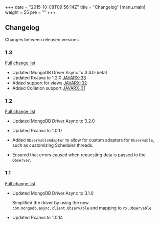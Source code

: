 +++
date = "2015-10-08T09:56:14Z"
title = "Changelog"
[menu.main]
  weight = 55
  pre = "<i class='fa fa-cog'></i>"
+++

## Changelog

Changes between released versions


### 1.3


[Full change list](https://jira.mongodb.org/issues/?jql=project%20%3D%20JAVARX%20AND%20fixVersion%20%3D%201.3)

  * Updated MongoDB Driver Async to 3.4.0-beta1
  * Updated RxJava to 1.2.0 [JAVARX-33](https://jira.mongodb.org/browse/JAVARX-33)
  * Added support for views [JAVARX-32](https://jira.mongodb.org/browse/JAVARX-32)
  * Added Collation support [JAVARX-31](https://jira.mongodb.org/browse/JAVARX-31)

### 1.2 

[Full change list](https://jira.mongodb.org/issues/?jql=project%20%3D%20JAVARX%20AND%20fixVersion%20%3D%201.2)

  * Updated MongoDB Driver Async to 3.2.0
    
  * Updated RxJava to 1.0.17
  
  * Added `ObservableAdapter` to allow for custom adapters for `Observable`, such as customizing Scheduler threads.
  
  * Ensured that errors caused when requesting data is passed to the `Observer`.

### 1.1 

[Full change list](https://jira.mongodb.org/issues/?jql=project%20%3D%20JAVARX%20AND%20fixVersion%20%3D%201.1)

  * Updated MongoDB Driver Async to 3.1.0
  
    Simplified the driver by using the new `com.mongodb.async.client.Observable` and mapping to `rx.Observable`
    
  * Updated RxJava to 1.0.14

